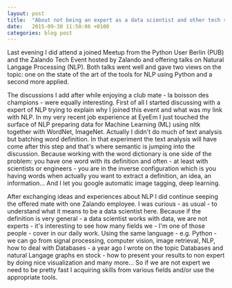 ```yaml
---
layout: post
title:  "About not being an expert as a data scientist and other tech stuffs"
date:   2015-09-30 11:50:06 +0100
categories: blog post
---
```

Last evening I did attend a joined Meetup from the Python User Berlin (PUB) and the Zalando Tech Event hosted by Zalando and offering talks on Natural Langage Processing (NLP). Both talks went well and gave two views on the topic: one on the state of the art of the tools for NLP using Python and a second more applied.

The discussions I add after while enjoying a club mate - la boisson des champions - were equally interesting. First of all I started discussing with a expert of NLP trying to explain why I joined this event and what was my link with NLP. In my very recent job experience at EyeEm I just touched the surface of NLP preparing data for Machine Learning (ML) using nltk together with WordNet, ImageNet. Actually I didn't do much of text analysis but batching word definition. In that experiment the text analysis will have come after this step and that's where semantic is jumping into the discussion. Because working with the word dictionary is one side of the problem: you have one word with its definition and often - at least with scientists or engineers - you are in the inverse configuration which is you having words when actually you want to extract a definition, an idea, an information... And I let you google automatic image tagging, deep learning.

After exchanging ideas and experiences about NLP I did continue seeping the offered mate with one Zalando employee. I was curious - as usual - to understand what it means to be a data scientist here. Because if the definition is very general - a data scientist works with data, we are not experts - it's interesting to see how many fields we - I'm one of those people - cover in our daily work. Using the same language - e.g. Python - we can go from signal processing, computer vision, image retrieval, NLP, how to deal with Databases - a year ago I wrote on the topic Databases and natural Langage graphs en stock - how to present your results to non expert by doing nice visualization and many more... So if we are not expert we need to be pretty fast I acquiring skills from various fields and/or use the appropriate tools.